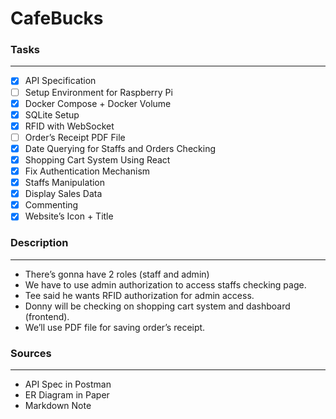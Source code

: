 # CafeBucks

### Tasks

---

- [x]  API Specification
- [ ]  Setup Environment for Raspberry Pi
- [x]  Docker Compose + Docker Volume
- [x]  SQLite Setup
- [x]  RFID with WebSocket
- [ ]  Order’s Receipt PDF File
- [x]  Date Querying for Staffs and Orders Checking
- [x]  Shopping Cart System Using React
- [x]  Fix Authentication Mechanism
- [x]  Staffs Manipulation
- [x]  Display Sales Data
- [x]  Commenting
- [x]  Website’s Icon + Title

### Description

---

- There’s gonna have 2 roles (staff and admin)
- We have to use admin authorization to access staffs checking page.
- Tee said he wants RFID authorization for admin access.
- Donny will be checking on shopping cart system and dashboard (frontend).
- We’ll use PDF file for saving order’s receipt.

### Sources

---

- API Spec in Postman
- ER Diagram in Paper
- Markdown Note